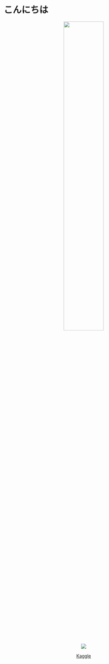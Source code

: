 # こんにちは

<p align="center">
  <img height="50%" width="auto" src ="https://github-readme-stats.vercel.app/api/top-langs/?username=desyka-s&layout=compact&hide_border=true&theme=white&bg_color=00000000&langs_count=6&hide=jupyter%20notebook,tex,css,php">
<p align="center">
  <img src ="https://github-readme-streak-stats.herokuapp.com?user=desyka-s&theme=white&hide_border=true&background=FFFFFF00">
<p align="center">
  <a href="https://www.giftegwuenu.dev](https://www.kaggle.com/desykaadji">Kaggle</a>
